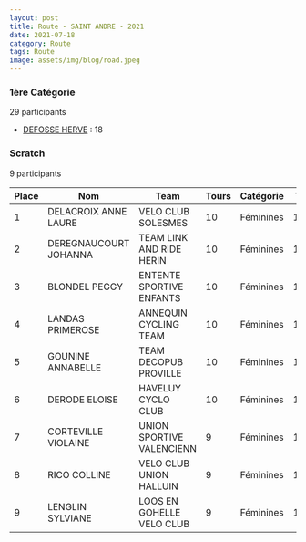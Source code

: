```yaml
---
layout: post
title: Route - SAINT ANDRE - 2021
date: 2021-07-18
category: Route
tags: Route
image: assets/img/blog/road.jpeg
---
```


### 1ère Catégorie
29 participants
- [DEFOSSE HERVE](https://teamspecializedlille.github.io/coureurs/defosseherve) : 18

### Scratch
9 participants

| Place | Nom | Team | Tours | Catégorie | Temps |
|---|---|---|---|---|---|
| 1 | DELACROIX ANNE LAURE | VELO CLUB SOLESMES | 10 | Féminines | 1:10:5 | 
| 2 | DEREGNAUCOURT JOHANNA | TEAM LINK AND RIDE HERIN | 10 | Féminines | 1:10:6 | 
| 3 | BLONDEL PEGGY | ENTENTE SPORTIVE ENFANTS  | 10 | Féminines | 1:10:6 | 
| 4 | LANDAS PRIMEROSE | ANNEQUIN CYCLING TEAM | 10 | Féminines | 1:10:6 | 
| 5 | GOUNINE ANNABELLE | TEAM DECOPUB PROVILLE | 10 | Féminines | 1:10:23 | 
| 6 | DERODE ELOISE | HAVELUY CYCLO CLUB | 10 | Féminines | 1:16:41 | 
| 7 | CORTEVILLE VIOLAINE | UNION SPORTIVE VALENCIENN | 9 | Féminines | 1:16:43 | 
| 8 | RICO COLLINE | VELO CLUB UNION HALLUIN | 9 | Féminines | 1:16:44 | 
| 9 | LENGLIN SYLVIANE | LOOS EN GOHELLE VELO CLUB | 9 | Féminines | 1:16:44 | 

